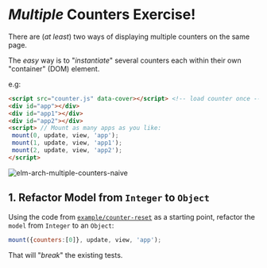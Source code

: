 # _Multiple_ Counters Exercise!

There are (_at least_) two ways
of displaying multiple counters on the same page.

The _easy_ way is to "_instantiate_" several counters
each within their own "container" (DOM) element.

e.g:
```html
<script src="counter.js" data-cover></script> <!-- load counter once -->
<div id="app"></div>
<div id="app1"></div>
<div id="app2"></div>
<script> // Mount as many apps as you like:
 mount(0, update, view, 'app');
 mount(1, update, view, 'app1');
 mount(2, update, view, 'app2');
</script>
```

![elm-arch-multiple-counters-naive](https://user-images.githubusercontent.com/194400/41302789-5299bd5e-6e63-11e8-8006-84313c54a24c.png)



## 1. Refactor Model from `Integer` to `Object`

Using the code from
[`example/counter-reset`](https://github.com/dwyl/learn-elm-architecture-in-javascript/tree/master/examples/counter-reset)
as a starting point,
refactor the `model` from `Integer` to an `Object`:
```js
mount({counters:[0]}, update, view, 'app');
```


That will "_break_" the existing tests.
